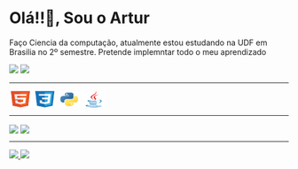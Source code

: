 # Olá!!👋, Sou o Artur

Faço Ciencia da computação, atualmente estou estudando na UDF em Brasilia no 2º semestre. Pretende implemntar todo o meu aprendizado 

<div>
  <img height="180cm" src="https://github-readme-stats.vercel.app/api?username=ArturNunes-cmd&show_icons=true&theme=blue_navy">
  <img height= "180cm" src="https://github-readme-stats.vercel.app/api/top-langs/?username=ArturNunes-cmd&layout=compact&theme=blue_navy">  
</div>

---

<div style="display: inline_block">
  <img align="center" alt="HTML" height="30" width="40" src="https://raw.githubusercontent.com/devicons/devicon/master/icons/html5/html5-original.svg">
  <img align="center" alt="CSS" height="30" width="40" src="https://raw.githubusercontent.com/devicons/devicon/master/icons/css3/css3-original.svg">
  <img align="center" alt="Python" height="30" width="40" src="https://raw.githubusercontent.com/devicons/devicon/master/icons/python/python-original.svg">
  <img align="center" alt="Java" height="30" width="40" src="https://raw.githubusercontent.com/devicons/devicon/master/icons/java/java-original.svg">
</div>

---

<div style="dislpay > inline-block">
  <img align="center" width="100" src="https://img.shields.io/badge/Font_Awesome-339AF0?style=for-the-badge&logo=fontawesome&logoColor=white">
  <img align="center" width="100" src="https://img.shields.io/badge/Bootstrap-563D7C?style=for-the-badge&logo=bootstrap&logoColor=white">
</div>

---

<div> 
  <a href="https://instagram.com/artur._nunes" target="_blank" rel="noopener noreferrer">
    <img src="https://img.shields.io/badge/-Instagram-%23E4405F?style=for-the-badge&logo=instagram&logoColor=white">
  </a>

  <a href="https://www.linkedin.com/in/artur-nunes-318b92352" target="_blank" rel="noopener noreferrer">
    <img src="https://img.shields.io/badge/-LinkedIn-%230077B5?style=for-the-badge&logo=linkedin&logoColor=white">
  </a> 
</div>
